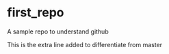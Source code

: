# first_repo
A sample repo to understand github

This is the extra line added to differentiate from master
